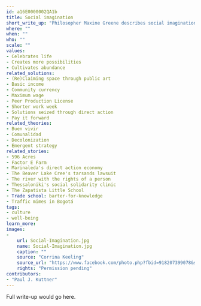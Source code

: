 ```yaml
---
id: a16E0000002QA1b
title: Social imagination
short_write_up: "Philosopher Maxine Greene describes social imagination as the ability to “look at the world as if it could be otherwise.” It is the capacity, both creative and moral, to envision alternative possibilities for our communities and our world. The social imagination makes social change possible because an understanding of what might be gives us a perspective from which to challenge things as they are, as well as the hope and determination we need to build something different. To develop our social imaginations is to become more “wide-awake” to injustice in the world, a vital first step in inspiring us to change it."
where: ""
when: ""
who: ""
scale: ""
values:
- Celebrates life
- Creates more possibilities
- Cultivates abundance
related_solutions:
- (Re)Claiming space through public art
- Basic income
- Community currency
- Maximum wage
- Peer Production License
- Shorter work week
- Solutions seized through direct action
- Pay it forward
related_theories:
- Buen vivir
- Comunalidad
- Decolonization
- Emergent strategy
related_stories:
- 596 Acres
- Factor E Farm
- Marinaleda's direct action economy
- The Beaver Lake Cree's tarsands lawsuit
- The river with the rights of a person
- Thessaloniki's social solidarity clinic
- The Zapatista Little School
- Trade school: barter-for-knowledge
- Traffic mimes in Bogotá
tags:
- culture
- well-being
learn_more:
images:
-
    url: Social-Imagination.jpg
    name: Social-Imagination.jpg
    caption: ""
    source: "Corrina Keeling"
    source_url: "https://www.facebook.com/photo.php?fbid=918207399078&set=pb.122700418.-2207520000.1410154602.&type=3&theater"
    rights: "Permission pending"
contributors:
- "Paul J. Kuttner"
---
```

Full write-up would go here.
